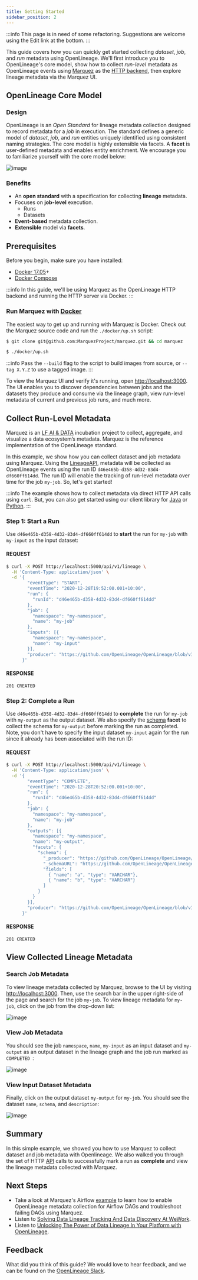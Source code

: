 ```yaml
---
title: Getting Started
sidebar_position: 2
---
```


:::info
This page is in need of some refactoring. Suggestions are welcome using the Edit link at the bottom.
:::

This guide covers how you can quickly get started collecting _dataset_, _job_, and _run_ metadata using OpenLineage. We'll first introduce you to OpenLineage's core model, show how to collect _run-level_ metadata as OpenLineage events using [Marquez](https://marquezproject.ai) as the [HTTP backend](https://github.com/OpenLineage/OpenLineage#scope), then explore lineage metadata via the Marquez UI.

## OpenLineage Core Model

### Design

OpenLineage is an _Open Standard_ for lineage metadata collection designed to record metadata for a _job_ in execution. The standard defines a generic model of _dataset_, _job_, and _run_ entities uniquely identified using consistent naming strategies. The core model is highly extensible via facets. A **facet** is user-defined metadata and enables entity enrichment. We encourage you to familiarize yourself with the core model below:

![image](./model.svg)

### Benefits

* An **open standard** with a specification for collecting **lineage** metadata.
* Focuses on **job-level** execution.
  * Runs
  * Datasets
* **Event-based** metadata collection.
* **Extensible** model via **facets**.


## Prerequisites

Before you begin, make sure you have installed:

* [Docker 17.05](https://docs.docker.com/install)+
* [Docker Compose](https://docs.docker.com/compose/install)

:::info
In this guide, we'll be using Marquez as the OpenLineage HTTP backend and running the HTTP server via Docker.
:::

### Run Marquez with [Docker](https://github.com/MarquezProject/marquez/blob/main/Dockerfile)

The easiest way to get up and running with Marquez is Docker. Check out the Marquez source code and run the `./docker/up.sh` script:

```bash
$ git clone git@github.com:MarquezProject/marquez.git && cd marquez

$ ./docker/up.sh
```

:::info
Pass the `--build` flag to the script to build images from source, or `--tag X.Y.Z` to use a tagged image.
:::

To view the Marquez UI and verify it's running, open [http://localhost:3000](http://localhost:3000). The UI enables you to discover dependencies between jobs and the datasets they produce and consume via the lineage graph, view run-level metadata of current and previous job runs, and much more.

## Collect Run-Level Metadata

Marquez is an [LF AI & DATA](https://lfaidata.foundation) incubation project to collect, aggregate, and visualize a data ecosystem’s metadata. Marquez is the reference implementation of the OpenLineage standard.

In this example, we show how you can collect dataset and job metadata using Marquez. Using the [LineageAPI](https://marquezproject.github.io/marquez/openapi.html#tag/Lineage), metadata will be collected as OpenLineage events using the run ID `d46e465b-d358-4d32-83d4-df660ff614dd`. The run ID will enable the tracking of run-level metadata over time for the job `my-job`. So, let's get started!

:::info
The example shows how to collect metadata via direct HTTP API calls using `curl`. But, you can also get started using our client library for [Java](https://github.com/MarquezProject/marquez/tree/main/clients/java) or [Python](https://github.com/MarquezProject/marquez/tree/main/clients/python).
:::

### Step 1: Start a Run

Use `d46e465b-d358-4d32-83d4-df660ff614dd` to **start** the run for `my-job` with `my-input` as the input dataset:

#### REQUEST

```bash
$ curl -X POST http://localhost:5000/api/v1/lineage \
  -H 'Content-Type: application/json' \
  -d '{
        "eventType": "START",
        "eventTime": "2020-12-28T19:52:00.001+10:00",
        "run": {
          "runId": "d46e465b-d358-4d32-83d4-df660ff614dd"
        },
        "job": {
          "namespace": "my-namespace",
          "name": "my-job"
        },
        "inputs": [{
          "namespace": "my-namespace",
          "name": "my-input"
        }],  
        "producer": "https://github.com/OpenLineage/OpenLineage/blob/v1-0-0/client"
      }'
```

#### RESPONSE

`201 CREATED`

### Step 2: Complete a Run

Use `d46e465b-d358-4d32-83d4-df660ff614dd` to **complete** the run for `my-job` with `my-output` as the output dataset. We also specify the [schema](https://github.com/OpenLineage/OpenLineage/blob/main/spec/OpenLineage.md#dataset-facets) **facet** to collect the schema for `my-output` before marking the run as completed. Note, you don't have to specify the input dataset `my-input` again for the run since it already has been associated with the run ID:

#### REQUEST

```bash
$ curl -X POST http://localhost:5000/api/v1/lineage \
  -H 'Content-Type: application/json' \
  -d '{
        "eventType": "COMPLETE",
        "eventTime": "2020-12-28T20:52:00.001+10:00",
        "run": {
          "runId": "d46e465b-d358-4d32-83d4-df660ff614dd"
        },
        "job": {
          "namespace": "my-namespace",
          "name": "my-job"
        },
        "outputs": [{
          "namespace": "my-namespace",
          "name": "my-output",
          "facets": {
            "schema": {
              "_producer": "https://github.com/OpenLineage/OpenLineage/blob/v1-0-0/client",
              "_schemaURL": "https://github.com/OpenLineage/OpenLineage/blob/v1-0-0/spec/OpenLineage.json#/definitions/SchemaDatasetFacet",
              "fields": [
                { "name": "a", "type": "VARCHAR"},
                { "name": "b", "type": "VARCHAR"}
              ]
            }
          }
        }],     
        "producer": "https://github.com/OpenLineage/OpenLineage/blob/v1-0-0/client"
      }'
```

#### RESPONSE

`201 CREATED`

## View Collected Lineage Metadata

### Search Job Metadata

To view lineage metadata collected by Marquez, browse to the UI by visiting [http://localhost:3000](http://localhost:3000). Then, use the search bar in the upper right-side of the page and search for the job `my-job`. To view lineage metadata for `my-job`, click on the job from the drop-down list:

![image](./marquez-search-view-job.png)

### View Job Metadata

You should see the job `namespace`, `name`, `my-input` as an input dataset and `my-output` as an output dataset in the lineage graph and the job run marked as `COMPLETED `: 

![image](./marquez-tab-view-job-completed.png)

### View Input Dataset Metadata

Finally, click on the output dataset `my-output` for `my-job`. You should see the dataset `name`, `schema`, and `description`:

![image](./marquez-tab-view-dataset-output.png)

## Summary

In this simple example, we showed you how to use Marquez to collect dataset and job metadata with Openlineage. We also walked you through the set of HTTP [API](https://marquezproject.github.io/marquez/openapi.html) calls to successfully mark a run as **complete** and view the lineage metadata collected with Marquez.

## Next Steps

* Take a look at Marquez's Airflow [example](https://github.com/MarquezProject/marquez/tree/main/examples/airflow) to learn how to enable OpenLineage metadata collection for Airflow DAGs and troubleshoot failing DAGs using Marquez.
* Listen to [Solving Data Lineage Tracking And Data Discovery At WeWork](https://www.dataengineeringpodcast.com/marquez-data-lineage-episode-111).
* Listen to [Unlocking The Power of Data Lineage In Your Platform with OpenLineage](https://www.dataengineeringpodcast.com/openlineage-data-lineage-specification-episode-187).

## Feedback

What did you think of this guide? We would love to hear feedback, and we can be found on the [OpenLineage Slack](http://bit.ly/OpenLineageSlack).
